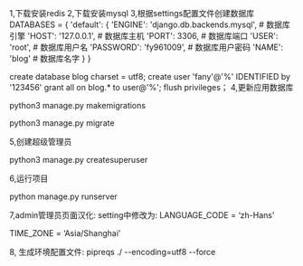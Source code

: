 1,下载安装redis
2,下载安装mysql
3,根据settings配置文件创建数据库
    DATABASES = {
        'default': {
            'ENGINE': 'django.db.backends.mysql', # 数据库引擎
            'HOST': '127.0.0.1', # 数据库主机
            'PORT': 3306, # 数据库端口
            'USER': 'root', # 数据库用户名
            'PASSWORD': 'fy961009', # 数据库用户密码
            'NAME': 'blog' # 数据库名字
        }
    }
    
create database blog charset = utf8;
create user 'fany'@'%' IDENTIFIED by '123456'
grant all on blog.* to user@'%';
flush privileges；
4,更新应用数据库

python3 manage.py makemigrations

python3 manage.py migrate

5,创建超级管理员

python3 manage.py createsuperuser

6,运行项目

python manage.py runserver

7,admin管理员页面汉化:
setting中修改为:
LANGUAGE_CODE = ‘zh-Hans’

TIME_ZONE = ‘Asia/Shanghai’

8, 生成环境配置文件:
pipreqs ./ --encoding=utf8 --force
